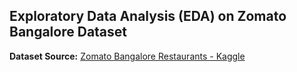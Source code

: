 ## Exploratory Data Analysis (EDA) on Zomato Bangalore Dataset

**Dataset Source:** [Zomato Bangalore Restaurants - Kaggle](https://www.kaggle.com/datasets/himanshupoddar/zomato-bangalore-restaurants)
